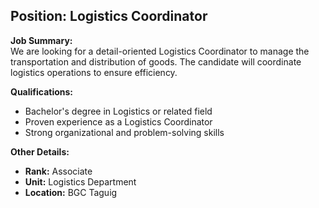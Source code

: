 ## **Position: Logistics Coordinator**

**Job Summary:**  
We are looking for a detail-oriented Logistics Coordinator to manage the transportation and distribution of goods. The candidate will coordinate logistics operations to ensure efficiency.

**Qualifications:**  
- Bachelor's degree in Logistics or related field
- Proven experience as a Logistics Coordinator
- Strong organizational and problem-solving skills

**Other Details:**
- **Rank:** Associate
- **Unit:** Logistics Department
- **Location:** BGC Taguig